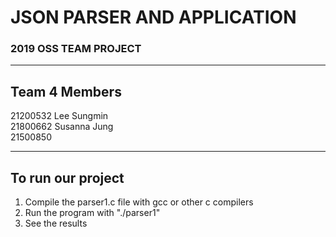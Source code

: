 # **JSON PARSER AND APPLICATION**  
### 2019 OSS TEAM PROJECT
---
  
## Team 4 Members  
21200532 Lee Sungmin  
21800662 Susanna Jung  
21500850  

---

## To run our project

1. Compile the parser1.c file with gcc or other c compilers
2. Run the program with "./parser1"
3. See the results
